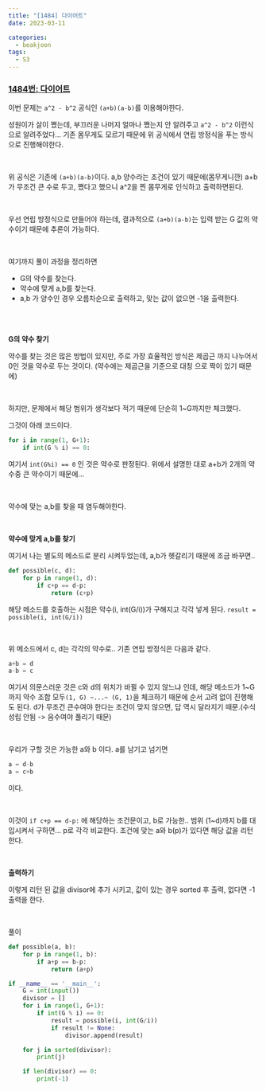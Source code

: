 ```yaml
---
title: "[1484] 다이어트"
date: 2023-03-11

categories:
  - beakjoon
tags:
  - S3
---
```


### [1484번: 다이어트](https://www.acmicpc.net/problem/1484)
이번 문제는 `a^2 - b^2` 공식인 `(a+b)(a-b)`를 이용해야한다.
    

성원이가 살이 쪘는데, 부끄러운 나머지 얼마나 쪘는지 안 알려주고
`a^2 - b^2` 이런식으로 알려주었다...
기존 몸무게도 모르기 때문에 위 공식에서 연립 방정식을 푸는 방식으로 진행해야한다.

<br>

위 공식은 기존에 `(a+b)(a-b)`이다. a,b 양수라는 조건이 있기 때문에(몸무게니깐)
a+b가 무조건 큰 수로 두고, 쪘다고 했으니 a^2을 찐 몸무게로
인식하고 출력하면된다. 

<br>

우선 연립 방정식으로 만들어야 하는데, 결과적으로 `(a+b)(a-b)`는
입력 받는 G 값의 약수이기 때문에 추론이 가능하다.

<br>

여기까지 풀이 과정을 정리하면 
- G의 약수를 찾는다.
- 약수에 맞게 a,b를 찾는다.
- a,b 가 양수인 경우 오름차순으로 출력하고,
    맞는 값이 없으면 -1을 출력한다.

<br><br>


**G의 약수 찾기**

약수를 찾는 것은 많은 방법이 있지만, 주로 가장 효율적인 방식은 제곱근 까지 나누어서
0인 것을 약수로 두는 것이다. (약수에는 제곱근을 기준으로 대칭 으로 짝이 있기 때문에)

<br>

하지만, 문제에서 해당 범위가 생각보다 적기 때문에 단순히 1~G까지만 체크했다.

그것이 아래 코드이다.
```python
for i in range(1, G+1):
    if int(G % i) == 0:
```
여기서 `int(G%i) == 0` 인 것은 약수로 판정된다.
위에서 설명한 대로 a+b가 2개의 약수중 큰 약수이기 때문에...

<br>

약수에 맞는 a,b를 찾을 때 염두해야한다.

<br>

**약수에 맞게 a,b를 찾기**

여기서 나는 별도의 메소드로 분리 시켜두었는데, a,b가 헷갈리기 때문에 조금 바꾸면..
```python
def possible(c, d):
    for p in range(1, d):
        if c+p == d-p:
            return (c+p)
```
해당 메소드를 호출하는 시점은 약수(i, int(G/i))가 구해지고 각각 넣게 된다.
`result = possible(i, int(G/i))`

<br>

위 메소드에서 c, d는 각각의 약수로.. 기존 연립 방정식은 다음과 같다.
```python
a+b = d
a-b = c
```
여기서 의문스러운 것은 c와 d의 위치가 바뀔 수 있지 않느냐 인데, 해당
메소드가 1~G까지 약수 조합 모두`(1, G) ~...~ (G, 1)`을 체크하기 때문에
순서 고려 없이 진행해도 된다. d가 무조건 큰수여야 한다는 조건이 맞지 않으면,
답 역시 달라지기 때문.(수식 성립 안됨 -> 음수여야 풀리기 때문)

<br>

우리가 구할 것은 가능한 a와 b 이다. a를 남기고 넘기면
```python
a = d-b
a = c+b 
``` 
이다. 

<br>

이것이 `if c+p == d-p:` 에 해당하는 조건문이고, b로 가능한.. 범위
(1~d)까지 b를 대입시켜서 구하면... p로 각각 비교한다.
조건에 맞는 a와 b(p)가 있다면 해당 값을 리턴한다.

<br>

**출력하기**

이렇게 리턴 된 값을 divisor에 추가 시키고, 값이 있는 경우 sorted 후 출력,
없다면 -1 출력을 한다.

<br>
  
풀이
    
```python
def possible(a, b):
    for p in range(1, b):
        if a+p == b-p:
            return (a+p)

if __name__ == '__main__':
    G = int(input())
    divisor = []
    for i in range(1, G+1):
        if int(G % i) == 0:
            result = possible(i, int(G/i))
            if result != None:
                divisor.append(result)

    for j in sorted(divisor):
        print(j)

    if len(divisor) == 0:
        print(-1)
```
